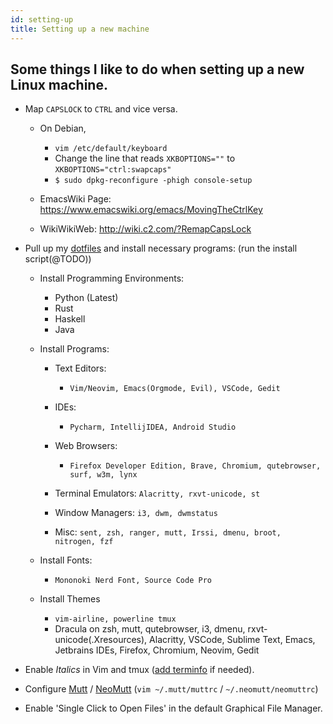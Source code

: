```yaml
---
id: setting-up
title: Setting up a new machine
---
```


## Some things I like to do when setting up a new Linux machine.

- Map `CAPSLOCK` to `CTRL` and vice versa.
  - On Debian, 
    - `vim /etc/default/keyboard`
    - Change the line that reads `XKBOPTIONS=""` to `XKBOPTIONS="ctrl:swapcaps"`
    - `$ sudo dpkg-reconfigure -phigh console-setup`

   - EmacsWiki Page: https://www.emacswiki.org/emacs/MovingTheCtrlKey
   - WikiWikiWeb: http://wiki.c2.com/?RemapCapsLock
 
- Pull up my [dotfiles](https://github.com/rsapkf/dotfiles/) and install necessary programs: (run the install script(@TODO))

    - Install Programming Environments:
      - Python (Latest)
      - Rust
      - Haskell
      - Java

    - Install Programs:
      - Text Editors:
        - `Vim/Neovim, Emacs(Orgmode, Evil), VSCode, Gedit`
      
      - IDEs:
        - `Pycharm, IntellijIDEA, Android Studio`

      - Web Browsers:
        - `Firefox Developer Edition, Brave, Chromium, qutebrowser, surf, w3m, lynx`

      - Terminal Emulators:
        `Alacritty, rxvt-unicode, st`

      - Window Managers:
        `i3, dwm, dwmstatus`
     
      - Misc:
        `sent, zsh, ranger, mutt, Irssi, dmenu, broot, nitrogen, fzf `

    - Install Fonts:
      - `Mononoki Nerd Font, Source Code Pro`

    - Install Themes
      - `vim-airline, powerline tmux`
      - Dracula on zsh, mutt, qutebrowser, i3, dmenu, rxvt-unicode(.Xresources), Alacritty, VSCode, Sublime Text, Emacs, Jetbrains IDEs, Firefox, Chromium, Neovim, Gedit

- Enable _Italics_ in Vim and tmux ([add terminfo](https://github.com/tmux/tmux/blob/2.1/FAQ#L355-L383) if needed).
- Configure [Mutt](https://github.com/muttmua/muttt) / [NeoMutt](https://github.com/neomutt/neomutt) (`vim ~/.mutt/muttrc` / `~/.neomutt/neomuttrc`)
- Enable 'Single Click to Open Files' in the default Graphical File Manager.

